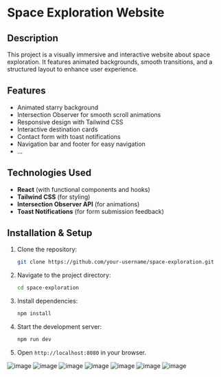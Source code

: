 

# Space Exploration Website

## Description
This project is a visually immersive and interactive website about space exploration. It features animated backgrounds, smooth transitions, and a structured layout to enhance user experience. 

## Features
- Animated starry background
- Intersection Observer for smooth scroll animations
- Responsive design with Tailwind CSS
- Interactive destination cards
- Contact form with toast notifications
- Navigation bar and footer for easy navigation
- ...

## Technologies Used
- **React** (with functional components and hooks)
- **Tailwind CSS** (for styling)
- **Intersection Observer API** (for animations)
- **Toast Notifications** (for form submission feedback)

## Installation & Setup
1. Clone the repository:
   ```sh
   git clone https://github.com/your-username/space-exploration.git
   ```
2. Navigate to the project directory:
   ```sh
   cd space-exploration
   ```
3. Install dependencies:
   ```sh
   npm install
   ```
4. Start the development server:
   ```sh
   npm run dev
   ```
5. Open `http://localhost:8080` in your browser.



![image](https://github.com/user-attachments/assets/8f2db94b-90b0-4f1f-a4ab-f62168e0d359)
![image](https://github.com/user-attachments/assets/0401a155-63f7-4672-8dad-91c79a270fc9)
![image](https://github.com/user-attachments/assets/8af9a3af-8816-4dd6-9d4b-0fcb4c0d45c0)
![image](https://github.com/user-attachments/assets/39a58416-f0c9-4f04-83c7-251d70f17311)
![image](https://github.com/user-attachments/assets/195d3403-b62e-46eb-beec-7c45bbd0c1d7)
![image](https://github.com/user-attachments/assets/a9fef068-7507-4738-b361-3a7d02cd0981)
![image](https://github.com/user-attachments/assets/4f3230eb-89ca-4cfe-a78d-7eebfdddf656)













